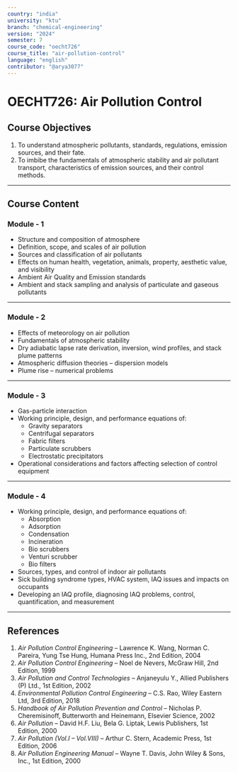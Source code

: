 ```yaml
---
country: "india"
university: "ktu"
branch: "chemical-engineering"
version: "2024"
semester: 7
course_code: "oecht726"
course_title: "air-pollution-control"
language: "english"
contributor: "@arya3077"
---
```


# OECHT726: Air Pollution Control

## Course Objectives
1. To understand atmospheric pollutants, standards, regulations, emission sources, and their fate.
2. To imbibe the fundamentals of atmospheric stability and air pollutant transport, characteristics of emission sources, and their control methods.
---
## Course Content

### Module - 1
* Structure and composition of atmosphere
* Definition, scope, and scales of air pollution
* Sources and classification of air pollutants
* Effects on human health, vegetation, animals, property, aesthetic value, and visibility
* Ambient Air Quality and Emission standards
* Ambient and stack sampling and analysis of particulate and gaseous pollutants  

---
### Module - 2
* Effects of meteorology on air pollution
* Fundamentals of atmospheric stability
* Dry adiabatic lapse rate derivation, inversion, wind profiles, and stack plume patterns
* Atmospheric diffusion theories – dispersion models
* Plume rise – numerical problems  
---

### Module - 3
* Gas-particle interaction
* Working principle, design, and performance equations of:
  - Gravity separators
  - Centrifugal separators
  - Fabric filters
  - Particulate scrubbers
  - Electrostatic precipitators
* Operational considerations and factors affecting selection of control equipment  
---

### Module - 4
* Working principle, design, and performance equations of:
  - Absorption
  - Adsorption
  - Condensation
  - Incineration
  - Bio scrubbers
  - Venturi scrubber
  - Bio filters
* Sources, types, and control of indoor air pollutants
* Sick building syndrome types, HVAC system, IAQ issues and impacts on occupants
* Developing an IAQ profile, diagnosing IAQ problems, control, quantification, and measurement  

---
## References
1. *Air Pollution Control Engineering* – Lawrence K. Wang, Norman C. Pareira, Yung Tse Hung, Humana Press Inc., 2nd Edition, 2004
2. *Air Pollution Control Engineering* – Noel de Nevers, McGraw Hill, 2nd Edition, 1999
3. *Air Pollution and Control Technologies* – Anjaneyulu Y., Allied Publishers (P) Ltd., 1st Edition, 2002
4. *Environmental Pollution Control Engineering* – C.S. Rao, Wiley Eastern Ltd, 3rd Edition, 2018
5. *Handbook of Air Pollution Prevention and Control* – Nicholas P. Cheremisinoff, Butterworth and Heinemann, Elsevier Science, 2002
1. *Air Pollution* – David H.F. Liu, Bela G. Liptak, Lewis Publishers, 1st Edition, 2000
2. *Air Pollution (Vol.I – Vol.VIII)* – Arthur C. Stern, Academic Press, 1st Edition, 2006
3. *Air Pollution Engineering Manual* – Wayne T. Davis, John Wiley & Sons, Inc., 1st Edition, 2000
